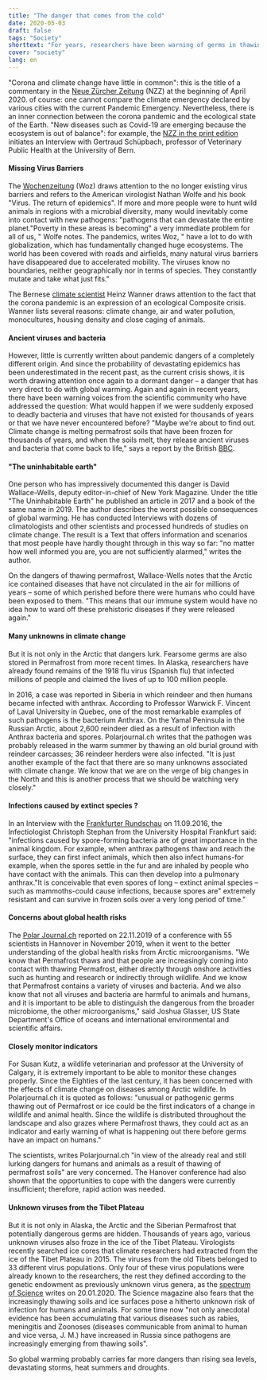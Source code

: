 ```yaml
---
title: "The danger that comes from the cold"
date: 2020-05-03
draft: false
tags: "Society"
shorttext: "For years, researchers have been warning of germs in thawing permafrost soils. Maybe you listen to them better now."
cover: "society"
lang: en
---
```


"Corona and climate change have little in common": this is the title of a commentary in the [Neue Zürcher Zeitung](https://www.nzz.ch/zuerich/meinung/coronakrise-und-klimawandel-ein-ungleicher-kampf-ld.1549445 "Die Corona-Krise und der Klimawandel haben kaum etwas gemein") (NZZ) at the beginning of April 2020. of course: one cannot compare the climate emergency declared by various cities with the current Pandemic Emergency. Nevertheless, there is an inner connection between the corona pandemic and the ecological state of the Earth. "New diseases such as Covid-19 are emerging because the ecosystem is out of balance": for example, the [NZZ in the print edition](https://www.nzz.ch/wissenschaft/coronavirus-neue-krankheiten-haben-ihren-ursprung-in-tiermaerkten-ld.1550579 "Veterinärin zum Corona-Ausbruch: 'Wir blicken schon länger mit Besorgnis auf die Lebendtiermärkte'") initiates an Interview with Gertraud Schüpbach, professor of Veterinary Public Health at the University of Bern.

#### Missing Virus Barriers

The [Wochenzeitung](https://www.woz.ch/2014/der-anfang-der-krise/pandemien-fallen-nicht-vom-himmel "Pandemien fallen nicht vom Himmel") (Woz) draws attention to the no longer existing virus barriers and refers to the American virologist Nathan Wolfe and his book "Virus. The return of epidemics". If more and more people were to hunt wild animals in regions with a microbial diversity, many would inevitably come into contact with new pathogens: "pathogens that can devastate the entire planet."Poverty in these areas is becoming" a very immediate problem for all of us, " Wolfe notes. The pandemics, writes Woz, " have a lot to do with globalization, which has fundamentally changed huge ecosystems. The world has been covered with roads and airfields, many natural virus barriers have disappeared due to accelerated mobility. The viruses know no boundaries, neither geographically nor in terms of species. They constantly mutate and take what just fits."

The Bernese [climate scientist](https://www.infosperber.ch/Artikel/Gesundheit/Covid-19-Krise-Ursache-Gesundheit-Kumulation "Corona – Ausdruck einer ökologischen Verbundkrise") Heinz Wanner draws attention to the fact that the corona pandemic is an expression of an ecological Composite crisis. Wanner lists several reasons: climate change, air and water pollution, monocultures, housing density and close caging of animals.

#### Ancient viruses and bacteria

However, little is currently written about pandemic dangers of a completely different origin. And since the probability of devastating epidemics has been underestimated in the recent past, as the current crisis shows, it is worth drawing attention once again to a dormant danger – a danger that has very direct to do with global warming. Again and again in recent years, there have been warning voices from the scientific community who have addressed the question: What would happen if we were suddenly exposed to deadly bacteria and viruses that have not existed for thousands of years or that we have never encountered before? "Maybe we're about to find out. Climate change is melting permafrost soils that have been frozen for thousands of years, and when the soils melt, they release ancient viruses and bacteria that come back to life," says a report by the British [BBC](http://www.bbc.com/earth/story/20170504-there-are-diseases-hidden-in-ice-and-they-are-waking-up "There are diseases hidden in ice, and they are waking up").

#### "The uninhabitable earth"

One person who has impressively documented this danger is David Wallace-Wells, deputy editor-in-chief of New York Magazine. Under the title "The Uninhabitable Earth" he published an article in 2017 and a book of the same name in 2019. The author describes the worst possible consequences of global warming. He has conducted Interviews with dozens of climatologists and other scientists and processed hundreds of studies on climate change. The result is a Text that offers information and scenarios that most people have hardly thought through in this way so far: "no matter how well informed you are, you are not sufficiently alarmed," writes the author.

On the dangers of thawing permafrost, Wallace-Wells notes that the Arctic ice contained diseases that have not circulated in the air for millions of years – some of which perished before there were humans who could have been exposed to them. "This means that our immune system would have no idea how to ward off these prehistoric diseases if they were released again."

#### Many unknowns in climate change

But it is not only in the Arctic that dangers lurk. Fearsome germs are also stored in Permafrost from more recent times. In Alaska, researchers have already found remains of the 1918 flu virus (Spanish flu) that infected millions of people and claimed the lives of up to 100 million people.

In 2016, a case was reported in Siberia in which reindeer and then humans became infected with anthrax. According to Professor Warwick F. Vincent of Laval University in Quebec, one of the most remarkable examples of such pathogens is the bacterium Anthrax. On the Yamal Peninsula in the Russian Arctic, about 2,600 reindeer died as a result of infection with Anthrax bacteria and spores. Polarjournal.ch writes that the pathogen was probably released in the warm summer by thawing an old burial ground with reindeer carcasses; 36 reindeer herders were also infected. "It is just another example of the fact that there are so many unknowns associated with climate change. We know that we are on the verge of big changes in the North and this is another process that we should be watching very closely."

#### Infections caused by extinct species ?

In an Interview with the [Frankfurter Rundschau](https://www.fr.de/wissen/epidemien-11101566.html "Epidemien aus dem Eis") on 11.09.2016, the Infectiologist Christoph Stephan from the University Hospital Frankfurt said: "infections caused by spore-forming bacteria are of great importance in the animal kingdom. For example, when anthrax pathogens thaw and reach the surface, they can first infect animals, which then also infect humans-for example, when the spores settle in the fur and are inhaled by people who have contact with the animals. This can then develop into a pulmonary anthrax."It is conceivable that even spores of long – extinct animal species – such as mammoths-could cause infections, because spores are" extremely resistant and can survive in frozen soils over a very long period of time."

#### Concerns about global health risks

The [Polar Journal.ch](https://polarjournal.ch/2019/11/22/klimawandel-wissenschaftler-warnen-vor-arktischen-pathogenen/ "Klimawandel: Wissenschaftler warnen vor arktischen Pathogenen") reported on 22.11.2019 of a conference with 55 scientists in Hannover in November 2019, when it went to the better understanding of the global health risks from Arctic microorganisms. "We know that Permafrost thaws and that people are increasingly coming into contact with thawing Permafrost, either directly through onshore activities such as hunting and research or indirectly through wildlife. And we know that Permafrost contains a variety of viruses and bacteria. And we also know that not all viruses and bacteria are harmful to animals and humans, and it is important to be able to distinguish the dangerous from the broader microbiome, the other microorganisms," said Joshua Glasser, US State Department's Office of oceans and international environmental and scientific affairs.

#### Closely monitor indicators

For Susan Kutz, a wildlife veterinarian and professor at the University of Calgary, it is extremely important to be able to monitor these changes properly. Since the Eighties of the last century, it has been concerned with the effects of climate change on diseases among Arctic wildlife. In Polarjournal.ch it is quoted as follows: "unusual or pathogenic germs thawing out of Permafrost or ice could be the first indicators of a change in wildlife and animal health. Since the wildlife is distributed throughout the landscape and also grazes where Permafrost thaws, they could act as an indicator and early warning of what is happening out there before germs have an impact on humans."

The scientists, writes Polarjournal.ch "in view of the already real and still lurking dangers for humans and animals as a result of thawing of permafrost soils" are very concerned. The Hanover conference had also shown that the opportunities to cope with the dangers were currently insufficient; therefore, rapid action was needed.

#### Unknown viruses from the Tibet Plateau

But it is not only in Alaska, the Arctic and the Siberian Permafrost that potentially dangerous germs are hidden. Thousands of years ago, various unknown viruses also froze in the ice of the Tibet Plateau. Virologists recently searched ice cores that climate researchers had extracted from the ice of the Tibet Plateau in 2015. The viruses from the old Tibets belonged to 33 different virus populations. Only four of these virus populations were already known to the researchers, the rest they defined according to the genetic endowment as previously unknown virus genera, as the [spectrum of Science](https://www.spektrum.de/news/neue-jahrtausendealte-viren-aus-tibeteis/1699988 "Neue, jahrtausendealte Viren aus Tibeteis") writes on 20.01.2020. The Science magazine also fears that the increasingly thawing soils and ice surfaces pose a hitherto unknown risk of infection for humans and animals. For some time now "not only anecdotal evidence has been accumulating that various diseases such as rabies, meningitis and Zoonoses (diseases communicable from animal to human and vice versa, J. M.) have increased in Russia since pathogens are increasingly emerging from thawing soils".

So global warming probably carries far more dangers than rising sea levels, devastating storms, heat summers and droughts.
